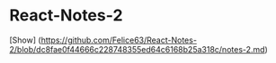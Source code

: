 # React-Notes-2
[Show]
(https://github.com/Felice63/React-Notes-2/blob/dc8fae0f44666c228748355ed64c6168b25a318c/notes-2.md)

